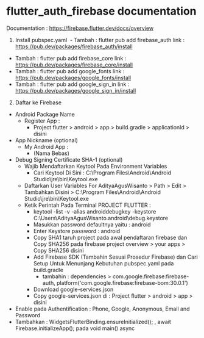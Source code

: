# flutter_auth_firebase documentation

Documentation : https://firebase.flutter.dev/docs/overview

1. Install pubspec.yaml
​   - Tambah : flutter pub add firebase_auth
     link : https://pub.dev/packages/firebase_auth/install
  - Tambah : flutter pub add firebase_core
     link : https://pub.dev/packages/firebase_core/install
  - Tambah : flutter pub add google_fonts
     link : https://pub.dev/packages/google_fonts/install
  - Tambah : flutter pub add google_sign_in
     link : https://pub.dev/packages/google_sign_in/install

2. Daftar ke Firebase
  - Android Package Name 
    - Register App : 
      - Project flutter > android > app > build.gradle > applicationId > disini
  - App Nickname (optional)
    - My Android App :
      - (Nama Bebas)
  - Debug Signing Certificate SHA-1 (optional)
    - Wajib Mendaftarkan Keytool Pada Environment Variables
      - Cari Keytool Di Sini : C:\Program Files\Android\Android Studio\jre\bin\Keytool.exe
    - Daftarkan User Variables For AdityaAgusWisanto > Path > Edit > Tambahkan Disini > C:\Program Files\Android\Android Studio\jre\bin\Keytool.exe
    - Ketik Perintah Pada Terminal PROJECT FLUTTER : 
      - keytool -list -v -alias androiddebugkey -keystore C:\Users\AdityaAgusWisanto\.android\debug.keystore
      - Masukkan password defaultnya yaitu : android
      - Enter Keystore password : android
      - Copy SHA1 taruh project pada awal pendaftaran firebase dan Copy SHA256 pada firebase project overview > your apps > Copy SHA256 disini
      - Add Firebase SDK (Tambahin Sesuai Prosedur Firebase) dan Cari Setup Untuk Menunjang Kebutuhan pubspec.yaml pada build.gradle
        - tambahin : dependencies > com.google.firebase:firebase-auth, platform('com.google.firebase:firebase-bom:30.0.1')
      - Download google-services.json
      - Copy google-services.json di : Project flutter > android > app > disini
  - Enable pada Authentification : Phone, Google, Anonymous, Email and Password
  - Tambahkan : WidgetsFlutterBinding.ensureInitialized(); , await Firebase.initializeApp(); pada void main() async
